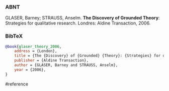### ABNT
GLASER, Barney; STRAUSS, Anselm. **The Discovery of Grounded Theory**: Strategies for qualitative research. Londres: Aldine Transaction, 2006.

### BibTeX
```bibtex
@book{glaser_theory_2006,
	address = {London},
	title = {The {Discovery} of {Grounded} {Theory}: {Strategies} for qualitative research},
	publisher = {Aldine Transaction},
	author = {GLASER, Barney and STRAUSS, Anselm},
	year = {2006},
}
```

#reference 